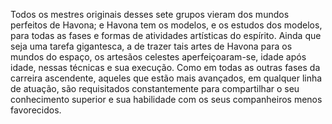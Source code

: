 ﻿Todos os mestres originais desses sete grupos vieram dos mundos perfeitos de Havona; e Havona tem os modelos, e os estudos dos modelos, para todas as fases e formas de atividades artísticas do espírito. Ainda que seja uma tarefa gigantesca, a de trazer tais artes de Havona para os mundos do espaço, os artesãos celestes aperfeiçoaram-se, idade após idade, nessas técnicas e sua execução. Como em todas as outras fases da carreira ascendente, aqueles que estão mais avançados, em qualquer linha de atuação, são requisitados constantemente para compartilhar o seu conhecimento superior e sua habilidade com os seus companheiros menos favorecidos.